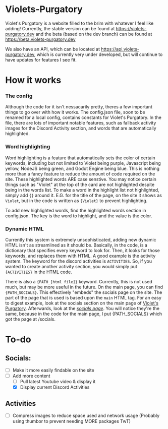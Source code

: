 # Violets-Purgatory

Violet's Purgatory is a website filled to the brim with whatever I feel like adding! Currently, the stable version can be found at https://violets-purgatory.dev and the beta (based on the dev branch) can be found at https://beta.violets-purgatory.dev

We also have an API, which can be located at https://api.violets-purgatory.dev, which is currently very under developed, but will continue to have updates for features I see fit.

# How it works

### The config
Although the code for it isn't nessacarily pretty, theres a few important things to go over with how it works.
The config.json file, soon to be renamed for a local config, contains constants for Violet's Purgatory. In the file, there are lots of important notable features, such as fallback activity images for the Discord Activity section, and words that are automatically highlighted.

### Word highlighting
Word highlighting is a feature that automatically sets the color of certain keywords, including but not limited to Violet being purple, Javascript being yellow, NodeJS being green, and Godot Engine being blue. This is nothing more than a fancy feature to reduce the amount of code required on the site.
These highlighted words ARE case senstive. You may notice certain things such as "Violet" at the top of the card are not highlighted despite being in the words list. To make a word in the highlight list not highlighted, simply add `{}` around it. E.G. for the title of the page, on the site it shows as `Violet`, but in the code is written as `{Violet}` to prevent highlighting.

To add new highlighted words, find the highlighted words section in config.json. The key is the word to highlight, and the value is the color.

### Dynamic HTML
Currently this system is extremely unsophisticated, adding new dynamic HTML isn't as streamlined as it should be. Basically, in the code, is a dictionary that specifies every keyword to look for. Then, it looks for those keywords, and replaces them with HTML.
A good example is the activity system. The keyword for the discord activities is `ACTIVITIES`. So, if you wanted to create another activity section, you would simply put `{ACTIVITIES}` in the HTML code. 

There is also a `{PATH_[html file]}` keyword. Currently, this is not used much, but may be more useful in the future.
On the main page, you can find `{PATH_SOCIALS}`. This effectively "embeds" the socials page on the site. The part of the page that is used is based upon the `main` HTML tag.
For an easy to digest example, look at the socials section on the main page of [Violet's Purgatory](https://violets-purgatory.dev). Afterwards, look at the [*socials page*](https://violets-purgatory.dev/socials). You will notice they're the same, because in the code for the main page, I put {PATH_SOCIALS} which got the page at /socials.

# To-do
## Socials:
- [ ] Make it more easily findable on the site
- [ ] Add more content 
    - [ ] Pull latest Youtube video & display it
    - [x] Display current Discord Activities

## Activities
- [ ] Compress images to reduce space used and network usage (Probably using thumbor to prevent needing MORE packages TwT)